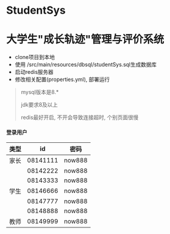 # StudentSys
# 大学生"成长轨迹"管理与评价系统
- clone项目到本地  
- 使用 /src/main/resources/dbsql/studentSys.sql生成数据库
- 启动redis服务器
- 修改相关配置(properties.yml), 部署运行

>mysql版本是8.*
>
>jdk要求8及以上
>
>redis最好开启, 不开会导致连接超时, 个别页面很慢

#### 登录用户

| 类型 | id       | 密码   |
| ---- | -------- | ------ |
| 家长 | 08141111 | now888 |
|      | 08142222 | now888 |
|      | 08143333 | now888 |
| 学生 | 08146666 | now888 |
|      | 08147777 | now888 |
|      | 08148888 | now888 |
| 教师 | 08149999 | now888 |

